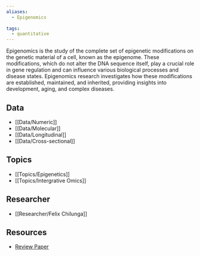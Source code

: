 ```yaml
---
aliases:
  - Epigenomics
 
tags:
  - quantitative 
---
```


Epigenomics is the study of the complete set of epigenetic modifications on the genetic material of a cell, known as the epigenome. These modifications, which do not alter the DNA sequence itself, play a crucial role in gene regulation and can influence various biological processes and disease states. Epigenomics research investigates how these modifications are established, maintained, and inherited, providing insights into development, aging, and complex diseases.

## Data

 - [[Data/Numeric]]
 - [[Data/Molecular]]
 - [[Data/Longitudinal]]
 - [[Data/Cross-sectional]]

## Topics

  - [[Topics/Epigenetics]]
  - [[Topics/Intergrative Omics]]

## Researcher

  - [[Researcher/Felix Chilunga]]

## Resources

  - [Review Paper](https://nyaspubs.onlinelibrary.wiley.com/doi/full/10.1111/j.1749-6632.2002.tb04913.x?casa_token=ac04NIDAJtAAAAAA%3AVDXgesMAvGrE4wr1-ewkyiJ8zISg5CrlLcYN9XGC7Vca08_iLDU2kVTGVSDzh4JTGKQZe-dVLe6k4JG8)
